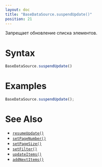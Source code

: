 ```yaml
---
layout: doc
title: "BaseDataSource.suspendUpdate()"
position: 21
---
```


Запрещает обновление списка элементов.

# Syntax

```js
BaseDataSource.suspendUpdate()
```

# Examples

```js
BaseDataSource.suspendUpdate();
```

# See Also

* [`resumeUpdate()`](../BaseDataSource.resumeUpdate/)
* [`setPageNumber()`](../BaseDataSource.setPageNumber/)
* [`setPageSize()`](../BaseDataSource.setPageSize/)
* [`setFilter()`](../BaseDataSource.setFilter/)
* [`updateItems()`](../BaseDataSource.updateItems/)
* [`addNextItems()`](../BaseDataSource.addNextItems/)
